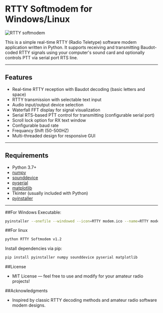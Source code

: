 # RTTY Softmodem for Windows/Linux

![RTTY softmodem](https://github.com/user-attachments/assets/7a6acdb9-3a05-4115-b26b-34869310b260)

This is a simple real-time RTTY (Radio Teletype) software modem application written in Python. It supports receiving and transmitting Baudot-coded RTTY signals using your computer's sound card and optionally controls PTT via serial port RTS line.

---

## Features

- Real-time RTTY reception with Baudot decoding (basic letters and space)
- RTTY transmission with selectable text input
- Audio input/output device selection
- Waterfall FFT display for signal visualization
- Serial RTS-based PTT control for transmitting (configurable serial port)
- Scroll lock option for RX text window
- Configurable baud rate 
- Frequancy Shift (50-500HZ)
- Multi-threaded design for responsive GUI

---
## Requirements

- Python 3.7+
- [numpy](https://numpy.org/)
- [sounddevice](https://python-sounddevice.readthedocs.io/en/0.4.6/)
- [pyserial](https://pyserial.readthedocs.io/en/latest/)
- [matplotlib](https://matplotlib.org/)
- Tkinter (usually included with Python)
- [pyinstaller](https://pyinstaller.org/en/stable/)
  

---
##For Windows Executable: 
```bash
pyinstaller --onefile --windowed --icon=RTTY modem.ico --name=RTTY modem v1.2.py

```
##For linux

```bash
python RTTY Softmodem v1.2

```

Install dependencies via pip:

```bash
pip install pyinstaller numpy sounddevice pyserial matplotlib

```
##License
- MIT License — feel free to use and modify for your amateur radio projects!

##Acknowledgments
- Inspired by classic RTTY decoding methods and amateur radio software modem designs.


